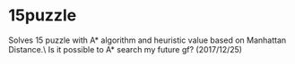 # 15puzzle
Solves 15 puzzle with A* algorithm and heuristic value based on Manhattan Distance.\\
Is it possible to A* search my future gf? (2017/12/25)